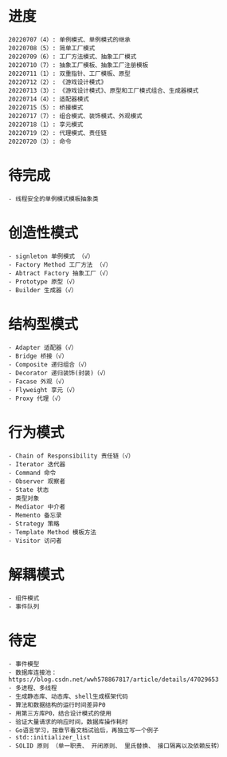 <!--
 * @Descripttion: 
 * @version: 
 * @Author: danae
 * @Date: 2022-07-07 09:39:22
 * @LastEditors: danae
 * @LastEditTime: 2022-07-20 10:56:42
-->
# 进度
    20220707（4）: 单例模式、单例模式的继承
    20220708（5）: 简单工厂模式
    20220709（6）: 工厂方法模式、抽象工厂模式
    20220710（7）: 抽象工厂模板、抽象工厂注册模板
    20220711（1）: 双重指针、工厂模板、原型
    20220712（2）: 《游戏设计模式》
    20220713（3）: 《游戏设计模式》、原型和工厂模式组合、生成器模式
    20220714（4）: 适配器模式
    20220715（5）: 桥接模式
    20220717（7）: 组合模式、装饰模式、外观模式
    20220718（1）: 享元模式
    20220719（2）: 代理模式、责任链
    20220720（3）: 命令

# 待完成
    - 线程安全的单例模式模板抽象类

# 创造性模式
    - signleton 单例模式 （√）
    - Factory Method 工厂方法 （√）
    - Abtract Factory 抽象工厂（√）
    - Prototype 原型（√）
    - Builder 生成器（√）
# 结构型模式
    - Adapter 适配器（√）
    - Bridge 桥接（√）
    - Composite 递归组合（√）
    - Decorator 递归装饰(封装)（√）
    - Facase 外观（√）
    - Flyweight 享元（√）
    - Proxy 代理（√）
# 行为模式
    - Chain of Responsibility 责任链（√）
    - Iterator 迭代器
    - Command 命令
    - Observer 观察者
    - State 状态
    - 类型对象
    - Mediator 中介者
    - Memento 备忘录
    - Strategy 策略
    - Template Method 模板方法
    - Visitor 访问者
# 解耦模式
    - 组件模式
    - 事件队列
# 待定
    - 事件模型
    - 数据库连接池：https://blog.csdn.net/wwh578867817/article/details/47029653
    - 多进程、多线程
    - 生成静态库、动态库、shell生成框架代码
    - 算法和数据结构的运行时间差异P0
    - 用第三方库P0，结合设计模式的使用
    - 验证大量请求的响应时间，数据库操作耗时
    - Go语言学习，按章节看文档试验后，再独立写一个例子
    - std::initializer_list
    - SOLID 原则 （单一职责、 开闭原则、 里氏替换、 接口隔离以及依赖反转）